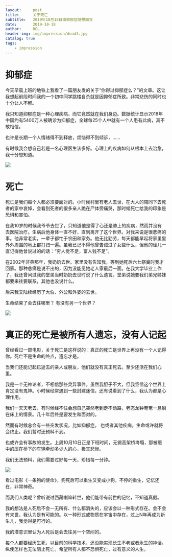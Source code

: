 ```yaml
---
layout:     post
title:      关于死亡
subtitle:   2019年10月18日由抑郁症随想而写
date:       2019-10-18
author:     DCL
header-img: img/impression/dead3.jpg
catalog: true
tags:
    - impression
---
```

# 抑郁症 #

今天早晨上班的地铁上我看了一篇朋友发的关于“你得过抑郁症么？”的文章。这让我想起前段时间我的一个初中同学跳楼自杀就是因抑郁症所致。非常悲伤的同时也十分让人不解。

我只知道抑郁症是一种心理疾病，而它竟然就在我们身边。数据统计显示2018年中国约有5400万人被确诊为抑郁症，全球每25个人中就有一个人患有此病，真不敢相信。

也许是长期一个人情绪得不到释放，烦恼得不到倾诉，……

有时候我会想自己若是一名心理医生该多好。心理上的疾病如何从根本上去治愈，我十分想知道。

![](http://daichunlei.com/img/impression/dead1.jpg)

# 死亡 #

死亡是我们每个人都必须要面对的。小时候村里有老人去世，在大人的陪同下去死者的家中哀悼，会看到死者的很多亲人跪在尸体旁痛哭，那时候死亡给我的印象是恐惧和害怕。

在我10岁的时候我爷爷去世了，只知道他是得了心还是肺上的疾病，然而并没有去医院治疗。生病后他身体一直不好，直到离开了这个世界。对我来说是很悲痛的事。他非常老实，一辈子都忙于农田和家务。他无比勤劳，每天都能早起将家里里外外周围的地上都打扫一遍。虽我已记不得他曾告诫过子女些什么，但他的侄儿一直记得他曾说过的的话：“穷人觉不足，富人钱不足”。

在2002年非典那年，我奶奶去世。家里没有告知我，等到她死后六七祭奠时我才回家。那种悲痛是说不出的，因为没能见她老人家最后一面。在我大学毕业工作了，我还曾问过我的堂弟当时奶奶去世时说了什么遗言。堂弟说她要我们弟兄姊妹都要来往要联系，其他也没说什么。

后来我又陆续经历了大伯、外公和外婆的去世。

生命结束了会去往哪里？ 有没有另一个世界？

![](http://daichunlei.com/img/impression/dead2.jpg)

# 真正的死亡是被所有人遗忘，没有人记起 #

曾经看过一部电影，关于死亡是这样说的：真正的死亡是世界上再没有一个人记得你。死亡不是生命的终点，遗忘才是。

当我们还能记起已逝去的亲人或朋友，他们就没有真正死去。至少还活在我们心里。

我是一个无神论者，不相信那些灵异事件。虽然我胆子不大，但我坚信这个世界上肯定没有鬼神。小时候经常遇到一些封建迷信，还有说看到了什么，我认为都是心理作用。

我们一天天老去，有时候经不住会想自己突然老到走不动路，老态龙钟奄奄一息躺在床上的情景。几十年后终是要发生和面对的。

然而有时候总会有一些突发状况，比如抑郁症。 也或者其他疾病。生命或许就将会终止。我们暂时还预料不到。

也或许会有事故的发生。上周10月10日正是下班时间，无锡高架桥垮塌，那被砸中的压在桥下的车辆牵动多少人的心，极其悲惨。

我们无法预料，我们需要过好每一天，珍惜每一分钟。

![](http://daichunlei.com/img/impression/dead4.jpg)

看过电影《一条狗的使命》，狗死后可以重生又变成小狗，不停的重生，记忆还在，非常神奇。

而我们人类呢？曾听说过西藏喇嘛转世，他们能带有前世的记忆，不知道真假。

我的想法是人死后不会一无所有、什么都消失的，应该会以一种形式存在。会不会有来世，我认为是有可能的。以一种形式或物质在宇宙中存在，过上N年再成为新生儿，我觉得是可行的。

我的潜意识里认为人死后是会去往另一个空间的。

每个人都要经历生死，以目前的科学技术，还没能实现长生不老或者永生的神话。纵使怎样也无法阻止死亡。希望所有人都不恐惧死亡，过有意义的人生。



